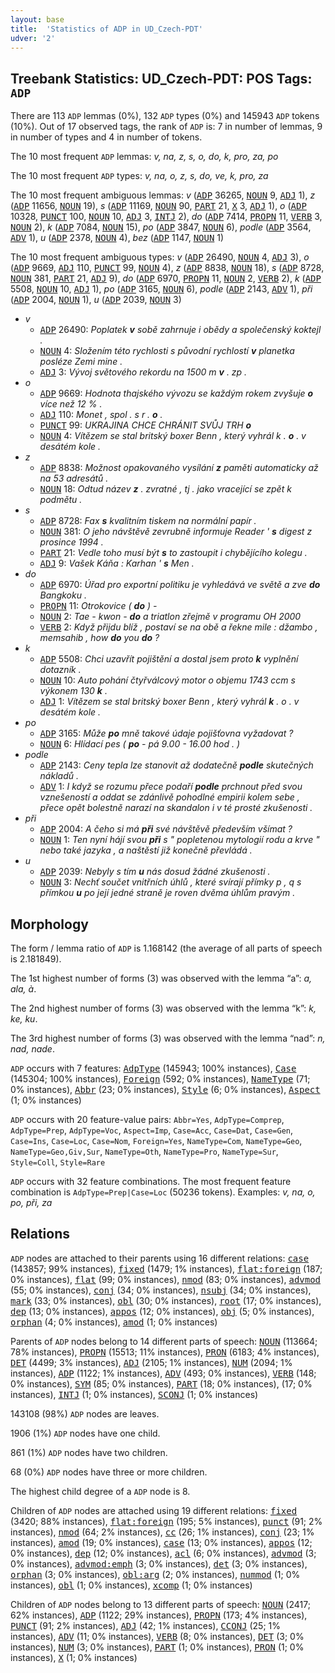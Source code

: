 ```yaml
---
layout: base
title:  'Statistics of ADP in UD_Czech-PDT'
udver: '2'
---
```


## Treebank Statistics: UD_Czech-PDT: POS Tags: `ADP`

There are 113 `ADP` lemmas (0%), 132 `ADP` types (0%) and 145943 `ADP` tokens (10%).
Out of 17 observed tags, the rank of `ADP` is: 7 in number of lemmas, 9 in number of types and 4 in number of tokens.

The 10 most frequent `ADP` lemmas: <em>v, na, z, s, o, do, k, pro, za, po</em>

The 10 most frequent `ADP` types:  <em>v, na, o, z, s, do, ve, k, pro, za</em>

The 10 most frequent ambiguous lemmas: <em>v</em> (<tt><a href="cs_pdt-pos-ADP.html">ADP</a></tt> 36265, <tt><a href="cs_pdt-pos-NOUN.html">NOUN</a></tt> 9, <tt><a href="cs_pdt-pos-ADJ.html">ADJ</a></tt> 1), <em>z</em> (<tt><a href="cs_pdt-pos-ADP.html">ADP</a></tt> 11656, <tt><a href="cs_pdt-pos-NOUN.html">NOUN</a></tt> 19), <em>s</em> (<tt><a href="cs_pdt-pos-ADP.html">ADP</a></tt> 11169, <tt><a href="cs_pdt-pos-NOUN.html">NOUN</a></tt> 90, <tt><a href="cs_pdt-pos-PART.html">PART</a></tt> 21, <tt><a href="cs_pdt-pos-X.html">X</a></tt> 3, <tt><a href="cs_pdt-pos-ADJ.html">ADJ</a></tt> 1), <em>o</em> (<tt><a href="cs_pdt-pos-ADP.html">ADP</a></tt> 10328, <tt><a href="cs_pdt-pos-PUNCT.html">PUNCT</a></tt> 100, <tt><a href="cs_pdt-pos-NOUN.html">NOUN</a></tt> 10, <tt><a href="cs_pdt-pos-ADJ.html">ADJ</a></tt> 3, <tt><a href="cs_pdt-pos-INTJ.html">INTJ</a></tt> 2), <em>do</em> (<tt><a href="cs_pdt-pos-ADP.html">ADP</a></tt> 7414, <tt><a href="cs_pdt-pos-PROPN.html">PROPN</a></tt> 11, <tt><a href="cs_pdt-pos-VERB.html">VERB</a></tt> 3, <tt><a href="cs_pdt-pos-NOUN.html">NOUN</a></tt> 2), <em>k</em> (<tt><a href="cs_pdt-pos-ADP.html">ADP</a></tt> 7084, <tt><a href="cs_pdt-pos-NOUN.html">NOUN</a></tt> 15), <em>po</em> (<tt><a href="cs_pdt-pos-ADP.html">ADP</a></tt> 3847, <tt><a href="cs_pdt-pos-NOUN.html">NOUN</a></tt> 6), <em>podle</em> (<tt><a href="cs_pdt-pos-ADP.html">ADP</a></tt> 3564, <tt><a href="cs_pdt-pos-ADV.html">ADV</a></tt> 1), <em>u</em> (<tt><a href="cs_pdt-pos-ADP.html">ADP</a></tt> 2378, <tt><a href="cs_pdt-pos-NOUN.html">NOUN</a></tt> 4), <em>bez</em> (<tt><a href="cs_pdt-pos-ADP.html">ADP</a></tt> 1147, <tt><a href="cs_pdt-pos-NOUN.html">NOUN</a></tt> 1)

The 10 most frequent ambiguous types:  <em>v</em> (<tt><a href="cs_pdt-pos-ADP.html">ADP</a></tt> 26490, <tt><a href="cs_pdt-pos-NOUN.html">NOUN</a></tt> 4, <tt><a href="cs_pdt-pos-ADJ.html">ADJ</a></tt> 3), <em>o</em> (<tt><a href="cs_pdt-pos-ADP.html">ADP</a></tt> 9669, <tt><a href="cs_pdt-pos-ADJ.html">ADJ</a></tt> 110, <tt><a href="cs_pdt-pos-PUNCT.html">PUNCT</a></tt> 99, <tt><a href="cs_pdt-pos-NOUN.html">NOUN</a></tt> 4), <em>z</em> (<tt><a href="cs_pdt-pos-ADP.html">ADP</a></tt> 8838, <tt><a href="cs_pdt-pos-NOUN.html">NOUN</a></tt> 18), <em>s</em> (<tt><a href="cs_pdt-pos-ADP.html">ADP</a></tt> 8728, <tt><a href="cs_pdt-pos-NOUN.html">NOUN</a></tt> 381, <tt><a href="cs_pdt-pos-PART.html">PART</a></tt> 21, <tt><a href="cs_pdt-pos-ADJ.html">ADJ</a></tt> 9), <em>do</em> (<tt><a href="cs_pdt-pos-ADP.html">ADP</a></tt> 6970, <tt><a href="cs_pdt-pos-PROPN.html">PROPN</a></tt> 11, <tt><a href="cs_pdt-pos-NOUN.html">NOUN</a></tt> 2, <tt><a href="cs_pdt-pos-VERB.html">VERB</a></tt> 2), <em>k</em> (<tt><a href="cs_pdt-pos-ADP.html">ADP</a></tt> 5508, <tt><a href="cs_pdt-pos-NOUN.html">NOUN</a></tt> 10, <tt><a href="cs_pdt-pos-ADJ.html">ADJ</a></tt> 1), <em>po</em> (<tt><a href="cs_pdt-pos-ADP.html">ADP</a></tt> 3165, <tt><a href="cs_pdt-pos-NOUN.html">NOUN</a></tt> 6), <em>podle</em> (<tt><a href="cs_pdt-pos-ADP.html">ADP</a></tt> 2143, <tt><a href="cs_pdt-pos-ADV.html">ADV</a></tt> 1), <em>při</em> (<tt><a href="cs_pdt-pos-ADP.html">ADP</a></tt> 2004, <tt><a href="cs_pdt-pos-NOUN.html">NOUN</a></tt> 1), <em>u</em> (<tt><a href="cs_pdt-pos-ADP.html">ADP</a></tt> 2039, <tt><a href="cs_pdt-pos-NOUN.html">NOUN</a></tt> 3)


* <em>v</em>
  * <tt><a href="cs_pdt-pos-ADP.html">ADP</a></tt> 26490: <em>Poplatek <b>v</b> sobě zahrnuje i obědy a společenský koktejl .</em>
  * <tt><a href="cs_pdt-pos-NOUN.html">NOUN</a></tt> 4: <em>Složením této rychlosti s původní rychlostí <b>v</b> planetka posléze Zemi mine .</em>
  * <tt><a href="cs_pdt-pos-ADJ.html">ADJ</a></tt> 3: <em>Vývoj světového rekordu na 1500 m <b>v</b> . zp .</em>
* <em>o</em>
  * <tt><a href="cs_pdt-pos-ADP.html">ADP</a></tt> 9669: <em>Hodnota thajského vývozu se každým rokem zvyšuje <b>o</b> více než 12 % .</em>
  * <tt><a href="cs_pdt-pos-ADJ.html">ADJ</a></tt> 110: <em>Monet , spol . s r . <b>o</b> .</em>
  * <tt><a href="cs_pdt-pos-PUNCT.html">PUNCT</a></tt> 99: <em>UKRAJINA CHCE CHRÁNIT SVŮJ TRH <b>o</b></em>
  * <tt><a href="cs_pdt-pos-NOUN.html">NOUN</a></tt> 4: <em>Vítězem se stal britský boxer Benn , který vyhrál k . <b>o</b> . v desátém kole .</em>
* <em>z</em>
  * <tt><a href="cs_pdt-pos-ADP.html">ADP</a></tt> 8838: <em>Možnost opakovaného vysílání <b>z</b> paměti automaticky až na 53 adresátů .</em>
  * <tt><a href="cs_pdt-pos-NOUN.html">NOUN</a></tt> 18: <em>Odtud název <b>z</b> . zvratné , tj . jako vracející se zpět k podmětu .</em>
* <em>s</em>
  * <tt><a href="cs_pdt-pos-ADP.html">ADP</a></tt> 8728: <em>Fax <b>s</b> kvalitním tiskem na normální papír .</em>
  * <tt><a href="cs_pdt-pos-NOUN.html">NOUN</a></tt> 381: <em>O jeho návštěvě zevrubně informuje Reader ' <b>s</b> digest z prosince 1994 .</em>
  * <tt><a href="cs_pdt-pos-PART.html">PART</a></tt> 21: <em>Vedle toho musí být <b>s</b> to zastoupit i chybějícího kolegu .</em>
  * <tt><a href="cs_pdt-pos-ADJ.html">ADJ</a></tt> 9: <em>Vašek Káňa : Karhan ' <b>s</b> Men .</em>
* <em>do</em>
  * <tt><a href="cs_pdt-pos-ADP.html">ADP</a></tt> 6970: <em>Úřad pro exportní politiku je vyhledává ve světě a zve <b>do</b> Bangkoku .</em>
  * <tt><a href="cs_pdt-pos-PROPN.html">PROPN</a></tt> 11: <em>Otrokovice ( <b>do</b> ) -</em>
  * <tt><a href="cs_pdt-pos-NOUN.html">NOUN</a></tt> 2: <em>Tae - kwon - <b>do</b> a triatlon zřejmě v programu OH 2000</em>
  * <tt><a href="cs_pdt-pos-VERB.html">VERB</a></tt> 2: <em>Když přijdu blíž , postaví se na obě a řekne mile : džambo , memsahib , how <b>do</b> you <b>do</b> ?</em>
* <em>k</em>
  * <tt><a href="cs_pdt-pos-ADP.html">ADP</a></tt> 5508: <em>Chci uzavřít pojištění a dostal jsem proto <b>k</b> vyplnění dotazník .</em>
  * <tt><a href="cs_pdt-pos-NOUN.html">NOUN</a></tt> 10: <em>Auto pohání čtyřválcový motor o objemu 1743 ccm s výkonem 130 <b>k</b> .</em>
  * <tt><a href="cs_pdt-pos-ADJ.html">ADJ</a></tt> 1: <em>Vítězem se stal britský boxer Benn , který vyhrál <b>k</b> . o . v desátém kole .</em>
* <em>po</em>
  * <tt><a href="cs_pdt-pos-ADP.html">ADP</a></tt> 3165: <em>Může <b>po</b> mně takové údaje pojišťovna vyžadovat ?</em>
  * <tt><a href="cs_pdt-pos-NOUN.html">NOUN</a></tt> 6: <em>Hlídací pes ( <b>po</b> - pá 9.00 - 16.00 hod . )</em>
* <em>podle</em>
  * <tt><a href="cs_pdt-pos-ADP.html">ADP</a></tt> 2143: <em>Ceny tepla lze stanovit až dodatečně <b>podle</b> skutečných nákladů .</em>
  * <tt><a href="cs_pdt-pos-ADV.html">ADV</a></tt> 1: <em>I když se rozumu přece podaří <b>podle</b> prchnout před svou vznešeností a oddat se zdánlivě pohodlné empirii kolem sebe , přece opět bolestně narazí na skandalon i v té prosté zkušenosti .</em>
* <em>při</em>
  * <tt><a href="cs_pdt-pos-ADP.html">ADP</a></tt> 2004: <em>A čeho si má <b>při</b> své návštěvě především všímat ?</em>
  * <tt><a href="cs_pdt-pos-NOUN.html">NOUN</a></tt> 1: <em>Ten nyní hájí svou <b>při</b> s " popletenou mytologií rodu a krve " nebo také jazyka , a naštěstí již konečně převládá .</em>
* <em>u</em>
  * <tt><a href="cs_pdt-pos-ADP.html">ADP</a></tt> 2039: <em>Nebyly s tím <b>u</b> nás dosud žádné zkušenosti .</em>
  * <tt><a href="cs_pdt-pos-NOUN.html">NOUN</a></tt> 3: <em>Nechť součet vnitřních úhlů , které svírají přímky p , q s přímkou <b>u</b> po její jedné straně je roven dvěma úhlům pravým .</em>

## Morphology

The form / lemma ratio of `ADP` is 1.168142 (the average of all parts of speech is 2.181849).

The 1st highest number of forms (3) was observed with the lemma “a”: <em>a, ala, à</em>.

The 2nd highest number of forms (3) was observed with the lemma “k”: <em>k, ke, ku</em>.

The 3rd highest number of forms (3) was observed with the lemma “nad”: <em>n, nad, nade</em>.

`ADP` occurs with 7 features: <tt><a href="cs_pdt-feat-AdpType.html">AdpType</a></tt> (145943; 100% instances), <tt><a href="cs_pdt-feat-Case.html">Case</a></tt> (145304; 100% instances), <tt><a href="cs_pdt-feat-Foreign.html">Foreign</a></tt> (592; 0% instances), <tt><a href="cs_pdt-feat-NameType.html">NameType</a></tt> (71; 0% instances), <tt><a href="cs_pdt-feat-Abbr.html">Abbr</a></tt> (23; 0% instances), <tt><a href="cs_pdt-feat-Style.html">Style</a></tt> (6; 0% instances), <tt><a href="cs_pdt-feat-Aspect.html">Aspect</a></tt> (1; 0% instances)

`ADP` occurs with 20 feature-value pairs: `Abbr=Yes`, `AdpType=Comprep`, `AdpType=Prep`, `AdpType=Voc`, `Aspect=Imp`, `Case=Acc`, `Case=Dat`, `Case=Gen`, `Case=Ins`, `Case=Loc`, `Case=Nom`, `Foreign=Yes`, `NameType=Com`, `NameType=Geo`, `NameType=Geo,Giv,Sur`, `NameType=Oth`, `NameType=Pro`, `NameType=Sur`, `Style=Coll`, `Style=Rare`

`ADP` occurs with 32 feature combinations.
The most frequent feature combination is `AdpType=Prep|Case=Loc` (50236 tokens).
Examples: <em>v, na, o, po, při, za</em>


## Relations

`ADP` nodes are attached to their parents using 16 different relations: <tt><a href="cs_pdt-dep-case.html">case</a></tt> (143857; 99% instances), <tt><a href="cs_pdt-dep-fixed.html">fixed</a></tt> (1479; 1% instances), <tt><a href="cs_pdt-dep-flat-foreign.html">flat:foreign</a></tt> (187; 0% instances), <tt><a href="cs_pdt-dep-flat.html">flat</a></tt> (99; 0% instances), <tt><a href="cs_pdt-dep-nmod.html">nmod</a></tt> (83; 0% instances), <tt><a href="cs_pdt-dep-advmod.html">advmod</a></tt> (55; 0% instances), <tt><a href="cs_pdt-dep-conj.html">conj</a></tt> (34; 0% instances), <tt><a href="cs_pdt-dep-nsubj.html">nsubj</a></tt> (34; 0% instances), <tt><a href="cs_pdt-dep-mark.html">mark</a></tt> (33; 0% instances), <tt><a href="cs_pdt-dep-obl.html">obl</a></tt> (30; 0% instances), <tt><a href="cs_pdt-dep-root.html">root</a></tt> (17; 0% instances), <tt><a href="cs_pdt-dep-dep.html">dep</a></tt> (13; 0% instances), <tt><a href="cs_pdt-dep-appos.html">appos</a></tt> (12; 0% instances), <tt><a href="cs_pdt-dep-obj.html">obj</a></tt> (5; 0% instances), <tt><a href="cs_pdt-dep-orphan.html">orphan</a></tt> (4; 0% instances), <tt><a href="cs_pdt-dep-amod.html">amod</a></tt> (1; 0% instances)

Parents of `ADP` nodes belong to 14 different parts of speech: <tt><a href="cs_pdt-pos-NOUN.html">NOUN</a></tt> (113664; 78% instances), <tt><a href="cs_pdt-pos-PROPN.html">PROPN</a></tt> (15513; 11% instances), <tt><a href="cs_pdt-pos-PRON.html">PRON</a></tt> (6183; 4% instances), <tt><a href="cs_pdt-pos-DET.html">DET</a></tt> (4499; 3% instances), <tt><a href="cs_pdt-pos-ADJ.html">ADJ</a></tt> (2105; 1% instances), <tt><a href="cs_pdt-pos-NUM.html">NUM</a></tt> (2094; 1% instances), <tt><a href="cs_pdt-pos-ADP.html">ADP</a></tt> (1122; 1% instances), <tt><a href="cs_pdt-pos-ADV.html">ADV</a></tt> (493; 0% instances), <tt><a href="cs_pdt-pos-VERB.html">VERB</a></tt> (148; 0% instances), <tt><a href="cs_pdt-pos-SYM.html">SYM</a></tt> (85; 0% instances), <tt><a href="cs_pdt-pos-PART.html">PART</a></tt> (18; 0% instances),  (17; 0% instances), <tt><a href="cs_pdt-pos-INTJ.html">INTJ</a></tt> (1; 0% instances), <tt><a href="cs_pdt-pos-SCONJ.html">SCONJ</a></tt> (1; 0% instances)

143108 (98%) `ADP` nodes are leaves.

1906 (1%) `ADP` nodes have one child.

861 (1%) `ADP` nodes have two children.

68 (0%) `ADP` nodes have three or more children.

The highest child degree of a `ADP` node is 8.

Children of `ADP` nodes are attached using 19 different relations: <tt><a href="cs_pdt-dep-fixed.html">fixed</a></tt> (3420; 88% instances), <tt><a href="cs_pdt-dep-flat-foreign.html">flat:foreign</a></tt> (195; 5% instances), <tt><a href="cs_pdt-dep-punct.html">punct</a></tt> (91; 2% instances), <tt><a href="cs_pdt-dep-nmod.html">nmod</a></tt> (64; 2% instances), <tt><a href="cs_pdt-dep-cc.html">cc</a></tt> (26; 1% instances), <tt><a href="cs_pdt-dep-conj.html">conj</a></tt> (23; 1% instances), <tt><a href="cs_pdt-dep-amod.html">amod</a></tt> (19; 0% instances), <tt><a href="cs_pdt-dep-case.html">case</a></tt> (13; 0% instances), <tt><a href="cs_pdt-dep-appos.html">appos</a></tt> (12; 0% instances), <tt><a href="cs_pdt-dep-dep.html">dep</a></tt> (12; 0% instances), <tt><a href="cs_pdt-dep-acl.html">acl</a></tt> (6; 0% instances), <tt><a href="cs_pdt-dep-advmod.html">advmod</a></tt> (3; 0% instances), <tt><a href="cs_pdt-dep-advmod-emph.html">advmod:emph</a></tt> (3; 0% instances), <tt><a href="cs_pdt-dep-det.html">det</a></tt> (3; 0% instances), <tt><a href="cs_pdt-dep-orphan.html">orphan</a></tt> (3; 0% instances), <tt><a href="cs_pdt-dep-obl-arg.html">obl:arg</a></tt> (2; 0% instances), <tt><a href="cs_pdt-dep-nummod.html">nummod</a></tt> (1; 0% instances), <tt><a href="cs_pdt-dep-obl.html">obl</a></tt> (1; 0% instances), <tt><a href="cs_pdt-dep-xcomp.html">xcomp</a></tt> (1; 0% instances)

Children of `ADP` nodes belong to 13 different parts of speech: <tt><a href="cs_pdt-pos-NOUN.html">NOUN</a></tt> (2417; 62% instances), <tt><a href="cs_pdt-pos-ADP.html">ADP</a></tt> (1122; 29% instances), <tt><a href="cs_pdt-pos-PROPN.html">PROPN</a></tt> (173; 4% instances), <tt><a href="cs_pdt-pos-PUNCT.html">PUNCT</a></tt> (91; 2% instances), <tt><a href="cs_pdt-pos-ADJ.html">ADJ</a></tt> (42; 1% instances), <tt><a href="cs_pdt-pos-CCONJ.html">CCONJ</a></tt> (25; 1% instances), <tt><a href="cs_pdt-pos-ADV.html">ADV</a></tt> (11; 0% instances), <tt><a href="cs_pdt-pos-VERB.html">VERB</a></tt> (8; 0% instances), <tt><a href="cs_pdt-pos-DET.html">DET</a></tt> (3; 0% instances), <tt><a href="cs_pdt-pos-NUM.html">NUM</a></tt> (3; 0% instances), <tt><a href="cs_pdt-pos-PART.html">PART</a></tt> (1; 0% instances), <tt><a href="cs_pdt-pos-PRON.html">PRON</a></tt> (1; 0% instances), <tt><a href="cs_pdt-pos-X.html">X</a></tt> (1; 0% instances)

